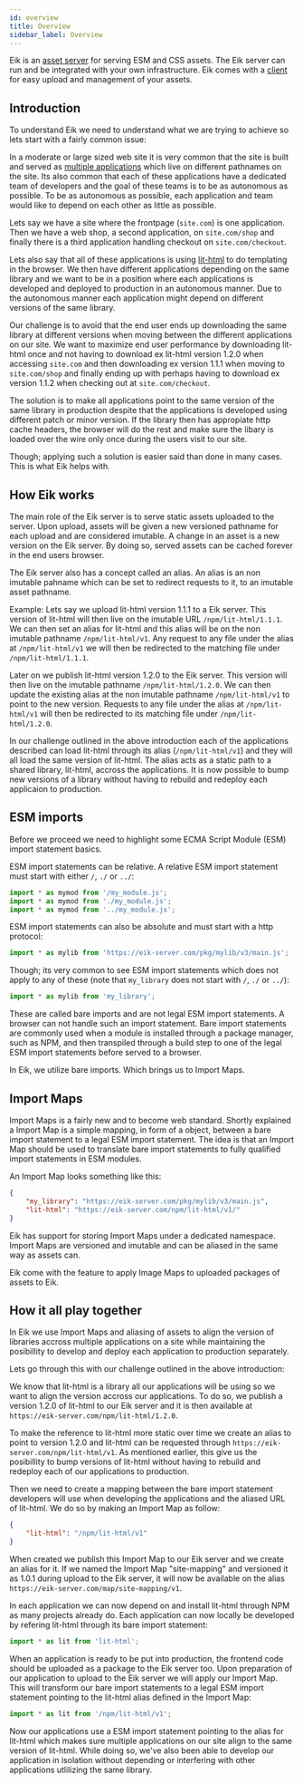 ```yaml
---
id: overview
title: Overview
sidebar_label: Overview
---
```


Eik is an [asset server](/docs/server) for serving ESM and CSS assets. The Eik server can run and be integrated with your own infrastructure. Eik comes with a [client](/docs/client) for easy upload and management of your assets.

## Introduction

To understand Eik we need to understand what we are trying to achieve so lets start with a fairly common issue:

In a moderate or large sized web site it is very common that the site is built and served as [multiple applications](https://martinfowler.com/articles/microservices.html) which live on different pathnames on the site. Its also common that each of these applications have a dedicated team of developers and the goal of these teams is to be as autonomous as possible. To be as autonomous as possible, each application and team would like to depend on each other as little as possible.

Lets say we have a site where the frontpage (`site.com`) is one application. Then we have a web shop, a second application, on `site.com/shop` and finally there is a third application handling checkout on `site.com/checkout`. 

Lets also say that all of these applications is using [lit-html](https://lit-html.polymer-project.org/) to do templating in the browser. We then have different applications depending on the same library and we want to be in a position where each applications is developed and deployed to production in an autonomous manner. Due to the autonomous manner each application might depend on different versions of the same library. 

Our challenge is to avoid that the end user ends up downloading the same library at different versions when moving between the different applications on our site. We want to maximize end user performance by downloading lit-html once and not having to download ex lit-html version 1.2.0 when accessing `site.com` and then downloading ex version 1.1.1 when moving to `site.com/shop` and finally ending up with perhaps having to download ex version 1.1.2 when checking out at `site.com/checkout`.

The solution is to make all applications point to the same version of the same library in production despite that the applications is developed using different patch or minor version. If the library then has appropiate http cache headers, the browser will do the rest and make sure the libary is loaded over the wire only once during the users visit to our site.

Though; applying such a solution is easier said than done in many cases. This is what Eik
helps with.

## How Eik works

The main role of the Eik server is to serve static assets uploaded to the server. Upon upload, assets will be given a new versioned pathname for each upload and are considered imutable. A change in an asset is a new version on the Eik server. By doing so, served assets can be cached forever in the end users browser.

The Eik server also has a concept called an alias. An alias is an non imutable pahname which can be set to redirect requests to it, to an imutable asset pathname. 

Example: Lets say we upload lit-html version 1.1.1 to a Eik server. This version of lit-html will then live on the imutable URL `/npm/lit-html/1.1.1`. We can then set an alias for lit-html and this alias will be on the non imutable pathname `/npm/lit-html/v1`. Any request to any file under the alias at `/npm/lit-html/v1` we will then be redirected to the matching file under `/npm/lit-html/1.1.1`.

Later on we publish lit-html version 1.2.0 to the Eik server. This version will then live on the imutable pathname `/npm/lit-html/1.2.0`. We can then update the existing alias at the non imutable pathname `/npm/lit-html/v1` to point to the new version. Requests to any file under the alias at `/npm/lit-html/v1` will then be redirected to its matching file under `/npm/lit-html/1.2.0`.

In our challenge outlined in the above introduction each of the applications described can load lit-html through its alias (`/npm/lit-html/v1`) and they will all load the same version of lit-html. The alias acts as a static path to a shared library, lit-html, accross the applications. It is now possible to bump new versions of a library without having to rebuild and redeploy each applicaion to production. 

## ESM imports 

Before we proceed we need to highlight some ECMA Script Module (ESM) import statement basics. 

ESM import statements can be relative. A relative ESM import statement must start with either `/`, `./` or `../`:

```js
import * as mymod from '/my_module.js';
import * as mymod from './my_module.js';
import * as mymod from '../my_module.js';
```

ESM import statements can also be absolute and must start with a http protocol:

```js
import * as mylib from 'https://eik-server.com/pkg/mylib/v3/main.js';
```

Though; its very common to see ESM import statements which does not apply to any of these (note that `my_library` does not start with `/`, `./` or `../`):

```js
import * as mylib from 'my_library';
```

These are called bare imports and are not legal ESM import statements. A browser can not handle such an import statement. Bare import statements are commonly used when a module is installed through a package manager, such as NPM, and then transpiled through a build step to one of the legal ESM import statements before served to a browser.

In Eik, we utilize bare imports. Which brings us to Import Maps.

## Import Maps

Import Maps is a fairly new and to become web standard. Shortly explained a Import Map is a simple mapping, in form of a object, between a bare import statement to a legal ESM import statement. The idea is that an Import Map should be used to translate bare import statements to fully qualified import statements in ESM modules.

An Import Map looks something like this:

```json
{
    "my_library": "https://eik-server.com/pkg/mylib/v3/main.js",
    "lit-html": "https://eik-server.com/npm/lit-html/v1/"
}
```

Eik has support for storing Import Maps under a dedicated namespace. Import Maps are versioned and imutable and can be aliased in the same way as assets can.

Eik come with the feature to apply Image Maps to uploaded packages of assets to Eik.

## How it all play together

In Eik we use Import Maps and aliasing of assets to align the version of libraries accross multiple applications on a site while maintaining the posibillity to develop and deploy each application to production separately.

Lets go through this with our challenge outlined in the above introduction:

We know that lit-html is a library all our applications will be using so we want to align the version accross our applications. To do so, we publish a version 1.2.0 of lit-html to our Eik server and it is then available at `https://eik-server.com/npm/lit-html/1.2.0`.

To make the reference to lit-html more static over time we create an alias to point to version 1.2.0 and lit-html can be requested through `https://eik-server.com/npm/lit-html/v1`. As mentioned earlier, this give us the posibillity to bump versions of lit-html without having to rebuild and redeploy each of our applications to production.

Then we need to create a mapping between the bare import statement developers will use when developing the applications and the aliased URL of lit-html. We do so by making an Import Map as follow:

```json
{
    "lit-html": "/npm/lit-html/v1"
}
```

When created we publish this Import Map to our Eik server and we create an alias for it. If we named the Import Map "site-mapping" and versioned it as 1.0.1 during upload to the Eik server, it will now be available on the alias `https://eik-server.com/map/site-mapping/v1`.

In each application we can now depend on and install lit-html through NPM as many projects already do. Each application can now locally be developed by refering lit-html through its bare import statement:

```js
import * as lit from 'lit-html';
```

When an application is ready to be put into production, the frontend code should be uploaded as a package to the Eik server too. Upon preparation of our application to upload to the Eik server we will apply our Import Map. This will transform our bare import statements to a legal ESM import statement pointing to the lit-html alias defined in the Import Map:

```js
import * as lit from '/npm/lit-html/v1';
```

Now our applications use a ESM import statement pointing to the alias for lit-html which makes sure multiple applications on our site align to the same version of lit-html. While doing so, we've also been able to develop our application in isolation without depending or interfering with other applications utlilizing the same library.

